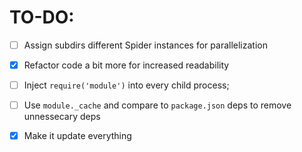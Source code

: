 # TO-DO:


- [ ] Assign subdirs different Spider instances for parallelization

- [x] Refactor code a bit more for increased readability

- [ ] Inject `require('module')` into every child process;

- [ ] Use `module._cache` and compare to `package.json` deps to remove unnessecary deps

- [x] Make it update everything